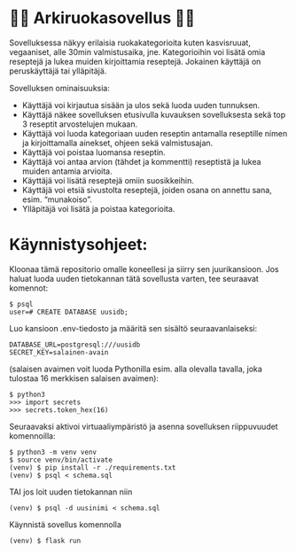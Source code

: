 # 🥕🥦 Arkiruokasovellus 🍆🍋
Sovelluksessa näkyy erilaisia ruokakategorioita kuten kasvisruuat, vegaaniset, alle 30min valmistusaika, jne. Kategorioihin voi lisätä omia reseptejä ja lukea muiden kirjoittamia reseptejä. Jokainen käyttäjä on peruskäyttäjä tai ylläpitäjä.

Sovelluksen ominaisuuksia:
* Käyttäjä voi kirjautua sisään ja ulos sekä luoda uuden tunnuksen.
* Käyttäjä näkee sovelluksen etusivulla kuvauksen sovelluksesta sekä top 3 reseptit arvostelujen mukaan.
* Käyttäjä voi luoda kategoriaan uuden reseptin antamalla reseptille nimen ja kirjoittamalla ainekset, ohjeen sekä valmistusajan.
* Käyttäjä voi poistaa luomansa reseptin.
* Käyttäjä voi antaa arvion (tähdet ja kommentti) reseptistä ja lukea muiden antamia arvioita.
* Käyttäjä voi lisätä reseptejä omiin suosikkeihin.
* Käyttäjä voi etsiä sivustolta reseptejä, joiden osana on annettu sana, esim. “munakoiso”.
* Ylläpitäjä voi lisätä ja poistaa kategorioita.

# Käynnistysohjeet:
Kloonaa tämä repositorio omalle koneellesi ja siirry sen juurikansioon. Jos haluat luoda uuden tietokannan tätä sovellusta varten, tee seuraavat komennot:
```
$ psql
user=# CREATE DATABASE uusidb;
```
Luo kansioon .env-tiedosto ja määritä sen sisältö seuraavanlaiseksi:
```
DATABASE_URL=postgresql:///uusidb
SECRET_KEY=salainen-avain
```
(salaisen avaimen voit luoda Pythonilla esim. alla olevalla tavalla, joka tulostaa 16 merkkisen salaisen avaimen):
```
$ python3
>>> import secrets
>>> secrets.token_hex(16)
```
Seuraavaksi aktivoi virtuaaliympäristö ja asenna sovelluksen riippuvuudet komennoilla:
```
$ python3 -m venv venv
$ source venv/bin/activate
(venv) $ pip install -r ./requirements.txt
(venv) $ psql < schema.sql
```
TAI jos loit uuden tietokannan niin
```
(venv) $ psql -d uusinimi < schema.sql
```
Käynnistä sovellus komennolla 
```
(venv) $ flask run
```
